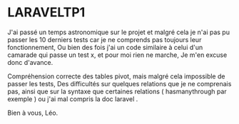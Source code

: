 # LARAVELTP1


J'ai passé un temps astronomique sur le projet et malgré cela je n'ai pas pu passer les 10 derniers tests car je ne comprends pas toujours leur fonctionnement,
Ou bien des fois j'ai un code similaire à celui d'un camarade qui passe un test x, et pour moi rien ne marche,
Je m'en excuse donc d'avance.

Compréhension correcte des tables pivot, mais malgré cela impossible de passer les tests, 
Des difficultés sur quelques relations que je ne comprenais pas, ainsi que sur la syntaxe que certaines relations ( hasmanythrough par exemple ) ou j'ai mal compris la doc laravel . 

Bien à vous,
Léo.
